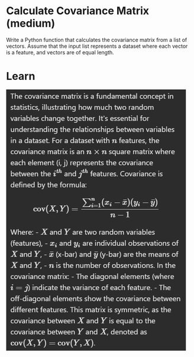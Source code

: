 # Calculate Covariance Matrix (medium)

Write a Python function that calculates the covariance matrix from a list of vectors. Assume that the input list represents a dataset where each vector is a feature, and vectors are of equal length.

# Learn

![alt text](screenshot.png)